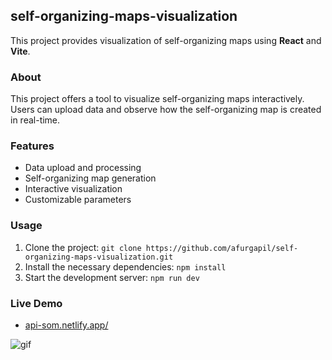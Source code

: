 ## self-organizing-maps-visualization

This project provides visualization of self-organizing maps using **React** and **Vite**.

### About

This project offers a tool to visualize self-organizing maps interactively. Users can upload data and observe how the self-organizing map is created in real-time.

### Features

- Data upload and processing
- Self-organizing map generation
- Interactive visualization
- Customizable parameters

### Usage

1. Clone the project: `git clone https://github.com/afurgapil/self-organizing-maps-visualization.git`
2. Install the necessary dependencies: `npm install`
3. Start the development server: `npm run dev`

### Live Demo

- [api-som.netlify.app/](https://api-som.netlify.app/)

![gif](https://github.com/user-attachments/assets/dd9f1d9a-8884-4f15-9da3-d6bcd7943f0f)
